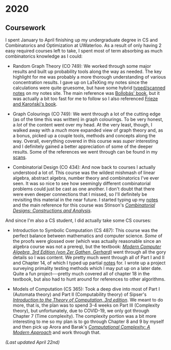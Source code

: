 # 2020

## Coursework

I spent January to April finishing up my undergraduate degree in CS and Combinatorics and Optimization at UWaterloo.
As a result of only having 2 easy required courses left to take, I spent most of term absorbing as much combinatorics knowledge as I could:

- Random Graph Theory (CO 749): 
We worked through some major results and built up probability tools along the way as needed.
The key highlight for me was probably a more thorough understanding of various concentration results.
I gave up on LaTeXing my notes since the calculations were quite gruesome, but have some hybrid [typed/scanned notes](https://nicholaspun.github.io/course-notes/co749_random/co749.pdf) on my notes site.
The main reference was [Bollobás' book](https://www.cambridge.org/core/books/random-graphs/E21023008001CFA182CE666F5028489F), but it was actually a bit too fast for me to follow so I also referenced [Frieze and Karoński's book](https://www.cambridge.org/us/academic/subjects/mathematics/discrete-mathematics-information-theory-and-coding/introduction-random-graphs?format=HB).

- Graph Colourings (CO 749):
We went through a lot of the cutting edge (as of the time this was written) in graph colourings.
To be very honest, a _lot_ of the content went over my head.
At the very least, though, I walked away with a _much_ more expanded view of graph theory and, as a bonus, picked up a couple tools, methods and concepts along the way.
Overall, everything covered in this course was _super_ interesting and I definitely gained a better appreciation of some of the deeper results.
Some of the references we went through can be found in my [scans](https://nicholaspun.github.io/course-notes/co749_colourings/co749.pdf).

- Combinatorial Design (CO 434):
And now back to courses I actually understood a lot of.
This course was the wildest mishmash of linear algebra, abstract algebra, number theory and combinatorics I've ever seen.
It was so nice to see how seemingly different combinatorial problems could just be cast as one another.
I don't doubt that there were even deeper connections that I missed, so I'll definitely be revisiting this material in the near future.
I started typing up my [notes](https://nicholaspun.github.io/course-notes/co434/co434.pdf) and the main reference for this course was Stinson's _[Combinatorial Designs: Constructions and Analysis](https://www.springer.com/gp/book/9780387954875)_.

And since I'm also a CS student, I did actually take some CS courses:

- Introduction to Symbolic Computation (CS 487):
This course was the perfect balance between mathematics and computer science.
_Some_ of the proofs were glossed over (which was actually reasonable since an algebra course was not a prereq), but the textbook: _[Modern Computer Algebra, 3rd Edition (von Zer Gathen, Gerhard)](https://www.cambridge.org/core/books/modern-computer-algebra/DB3563D4013401734851CF683D2F03F0#)_ went through all the gory details so I was content.
We pretty much went through all of Part I and II and Chapter 14, of which I typed up partial [notes](https://nicholaspun.github.io/course-notes/cs487/cs487.pdf) for. 
I wrote up a project surveying primality testing methods which I may put up on a later date.
Quite a fun project---pretty much covered all of chapter 18 in the textbook, but also had to hunt around for references to other algorithms.

- Models of Computation (CS 365):
Took a deep dive into most of Part I (Automata theory) and Part II (Computability theory) of Sipser's _[Introduction to the Theory of Computation, 3rd edition](https://math.mit.edu/~sipser/book.html)_.
We meant to do more, that is, the plan was to spend 3-4 weeks on Part III (Complexity theory), but unfortunately, due to COVID-19, we only got through Chapter 7 (Time complexity).
The complexity portion was a bit more interesting to me so my plan is to go through Chapter 8 and 9 by myself and then pick up Arora and Barak's _[Computational Complexity: A Modern Approach](http://theory.cs.princeton.edu/complexity/)_ and work through that.

_(Last updated April 22nd)_

